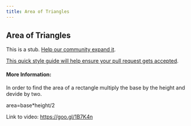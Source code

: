 ```yaml
---
title: Area of Triangles
---
```

## Area of Triangles

This is a stub. <a href='https://github.com/freecodecamp/guides/tree/master/src/pages/mathematics/area-of-triangles/index.md' target='_blank' rel='nofollow'>Help our community expand it</a>.

<a href='https://github.com/freecodecamp/guides/blob/master/README.md' target='_blank' rel='nofollow'>This quick style guide will help ensure your pull request gets accepted</a>.

<!-- The article goes here, in GitHub-flavored Markdown. Feel free to add YouTube videos, images, and CodePen/JSBin embeds  -->

#### More Information:

In order to find the area of a rectangle multiply the base by the height and devide by two.

area=base*height/2

Link to video: https://goo.gl/1B7K4n

